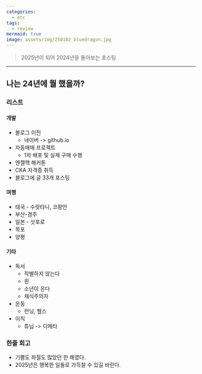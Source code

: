 ```yaml
---
categories:
  - etc
tags:
  - review
mermaid: true
image: assets/img/250102_bluedragon.jpg
---
```

> 2025년이 되어 2024년을 돌아보는 포스팅
---

## 나는 24년에 뭘 했을까?
### 리스트
#### 개발
- 블로그 이전
	- 네이버 -> github.io
- 자동매매 프로젝트
	- 1차 배포 및 실제 구매 수행
- 엔젤핵 해커톤
- CKA 자격증 취득
- 블로그에 글 33개 포스팅
#### 여행
- 태국 - 수랏타니, 코팡안
- 부산-경주
- 일본 - 삿포로
- 목포
- 양평
#### 기타
- 독서
	- 작별하지 않는다
	- 흰
	- 소년이 온다
	- 채식주의자
- 운동
	- 런닝, 헬스
- 이직
	- 튜닙 -> 디메타

### 한줄 회고
- 기쁨도 좌절도 많았던 한 해였다.
- 2025년은 행복한 일들로 가득찰 수 있길 바란다.
